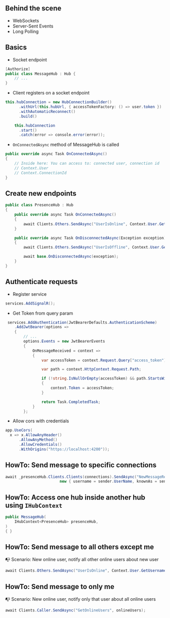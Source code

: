 ## Behind the scene
- WebSockets
- Server-Sent Events
- Long Polling

## Basics
- Socket endpoint
```csharp
[Authorize]
public class MessageHub : Hub {
    // ...
}
```
- Client registers on a socket endpoint
```csharp
this.hubConnection = new HubConnectionBuilder()
      .withUrl(this.hubUrl, { accessTokenFactory: () => user.token })
      .withAutomaticReconnect()
      .build()

    this.hubConnection
      .start()
      .catch(error => console.error(error));
```      
- `OnConnectedAsync` method of MessageHub is called
```csharp
public override async Task OnConnectedAsync()
{
    // Inside here: You can access to: connected user, connection id
    // Context.User
    // Context.ConnectionId
}
```

## Create new endpoints
```csharp
public class PresenceHub : Hub
{
    public override async Task OnConnectedAsync()
    {
        await Clients.Others.SendAsync("UserIsOnline", Context.User.GetUsername());
    }

    public override async Task OnDisconnectedAsync(Exception exception)
    {
        await Clients.Others.SendAsync("UserIsOffline", Context.User.GetUsername());

        await base.OnDisconnectedAsync(exception);
    }
}
```

## Authenticate requests
* Register service
```csharp
services.AddSignalR();
```
* Get Token from query param
```csharp
 services.AddAuthentication(JwtBearerDefaults.AuthenticationScheme)
    .AddJwtBearer(options =>
    {
        // ...
        options.Events = new JwtBearerEvents
        {
            OnMessageReceived = context =>
            {
                var accessToken = context.Request.Query["access_token"];

                var path = context.HttpContext.Request.Path;

                if (!string.IsNullOrEmpty(accessToken) && path.StartsWithSegments("/hubs"))
                {
                    context.Token = accessToken;
                }

                return Task.CompletedTask;
            }
        };
```

* Allow cors with credentials
```csharp
app.UseCors(
  x => x.AllowAnyHeader()
      .AllowAnyMethod()
      .AllowCredentials()
      .WithOrigins("https://localhost:4200"));
```      

## HowTo: Send message to specific connections
```csharp
await _presenceHub.Clients.Clients(connections).SendAsync("NewMessageReceived",
                        new { username = sender.UserName, knownAs = sender.KnownAs });
```

## HowTo: Access one hub inside another hub using `IHubContext`
```csharp
public MessageHub(
    IHubContext<PresenceHub> presenceHub,
)
{ }
```

## HowTo: Send message to all others except me
📭 Scenario: New online user, notify all other online users about new user
```csharp
await Clients.Others.SendAsync("UserIsOnline", Context.User.GetUsername());
```

## HowTo: Send message to only me
📭 Scenario: New online user, notify only that user about all online users
```csharp
await Clients.Caller.SendAsync("GetOnlineUsers", onlineUsers);
```
